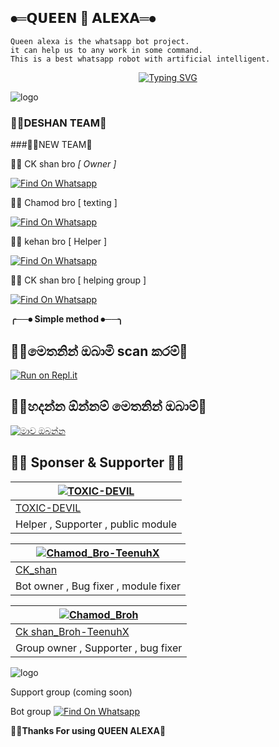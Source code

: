 
##  ⦁═𝗤𝗨𝗘𝗘𝗡 👸 𝗔𝗟𝗘𝗫𝗔═⦁


    Queen alexa is the whatsapp bot project.
    it can help us to any work in some command.
    This is a best whatsapp robot with artificial intelligent.


<p align="center">
    <a href="https://github.com/sasmithasevidu/Queen-alexa-deshan-official-">
        <img
            src="https://readme-typing-svg.herokuapp.com?size=33&width=1000&lines=Welcome+To+Queen+alexa...+Thank+You+For+Visiting+us...."
            alt="Typing SVG"
        />
    </a>
</p>


![logo](https://telegra.ph/file/d1eb8fabf9e772e419f1c.jpg)




### 🧚‍♀️DESHAN TEAM💫


###🧞‍♀️NEW TEAM💫


👨‍💻  CK shan bro *[ Owner ]*

[![Find On Whatsapp ](https://img.shields.io/badge/➤Findon-whatsapp-red.svg)](https://Wa.me/+94702256963)


👨‍💻  Chamod bro [ texting ]

[![Find On Whatsapp ](https://img.shields.io/badge/➤Findon-Whatsapp-blue.svg)](https://Wa.me/+94768446178)

👨‍💻  kehan bro  [ Helper ]

[![Find On Whatsapp ](https://img.shields.io/badge/➤Findon-whatsapp-blue.svg)](https://Wa.me/+94775728379)

👨‍💻 CK shan bro   [  helping group ]

[![Find On Whatsapp ](https://img.shields.io/badge/➤Findon-whatsapp-blue.svg)](https://Wa.me/+94702256963)

**╭──⦁ Simple method ⦁──╮**

## 🧚‍♀️මෙතනින් ඔබාමි scan කරම්💫
[![Run on Repl.it](https://repl.it/badge/github/phaticusthiccy/WhatsAsenaDuplicated)](https://repl.it/@phaticusthiccy/WhatsAsena-QR)


## 🧚‍♀️හදන්න ඕන්නම් මෙතනින් ඔබාම්💫
[![මාව ඔබන්න](https://www.herokucdn.com/deploy/button.svg)](https://heroku.com/deploy?template=https://github.com/sasmithasevidu/Queen-alexa-deshan-official-)


## 👨‍💻 Sponser & Supporter 👨‍💻

 [![TOXIC-DEVIL](https://github.com/TOXIC-DEVIL.png?size=100)](https://github.com/TOXIC-DEVIL) |  
----|
[TOXIC-DEVIL](https://github.com/TOXIC-DEVIL)  |
Helper , Supporter , public module |

[![Chamod_Bro-TeenuhX](https://github.com/En-Cuzier.png?size=100)](https://https://youtu.be/mcEeIspWOpY) |
----|
[CK_shan](https://github.com/TOXIC_DEVIL)  |
Bot owner , Bug fixer , module fixer|


[![Chamod_Broh](https://github.com/tenuh.png?size=100)](https://https://youtu.be/mcEeIspWOpY) |
----|
[Ck shan_Broh-TeenuhX](https://github.com/TOXIC-DEVIL)  |
Group owner , Supporter , bug fixer |

![logo](https://telegra.ph/file/d7f1c8ec3b84655d5e268.jpg)




Support group (coming soon)

Bot group
[![Find On Whatsapp ](https://img.shields.io/badge/➤Findon-whatsapp-red.svg)](https://chat.whatsapp.com/BRooILzZOIbFbVcOjDRpU5)


 **🧚‍♀️Thanks For using QUEEN ALEXA💫**
